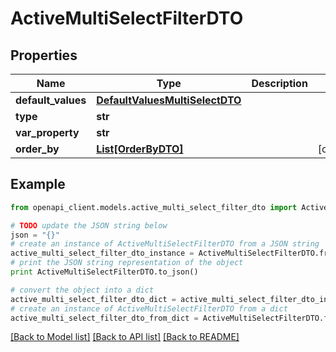 # ActiveMultiSelectFilterDTO


## Properties
Name | Type | Description | Notes
------------ | ------------- | ------------- | -------------
**default_values** | [**DefaultValuesMultiSelectDTO**](DefaultValuesMultiSelectDTO.md) |  | 
**type** | **str** |  | 
**var_property** | **str** |  | 
**order_by** | [**List[OrderByDTO]**](OrderByDTO.md) |  | [optional] 

## Example

```python
from openapi_client.models.active_multi_select_filter_dto import ActiveMultiSelectFilterDTO

# TODO update the JSON string below
json = "{}"
# create an instance of ActiveMultiSelectFilterDTO from a JSON string
active_multi_select_filter_dto_instance = ActiveMultiSelectFilterDTO.from_json(json)
# print the JSON string representation of the object
print ActiveMultiSelectFilterDTO.to_json()

# convert the object into a dict
active_multi_select_filter_dto_dict = active_multi_select_filter_dto_instance.to_dict()
# create an instance of ActiveMultiSelectFilterDTO from a dict
active_multi_select_filter_dto_from_dict = ActiveMultiSelectFilterDTO.from_dict(active_multi_select_filter_dto_dict)
```
[[Back to Model list]](../README.md#documentation-for-models) [[Back to API list]](../README.md#documentation-for-api-endpoints) [[Back to README]](../README.md)


